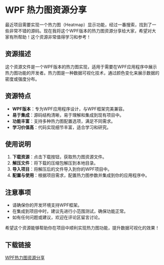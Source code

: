 # WPF 热力图资源分享

最近项目需要实现一个热力图（Heatmap）显示功能，经过一番搜索，找到了一些非常不错的源码。现在我将这个WPF版本的热力图资源分享给大家，希望对大家有所帮助！这个资源非常值得学习和参考！

## 资源描述

这个资源文件是一个WPF版本的热力图实现，适用于需要在WPF应用程序中展示热力图功能的开发者。热力图是一种数据可视化技术，通过颜色变化来展示数据的密度或强度分布。

## 资源特点

- **WPF版本**：专为WPF应用程序设计，与WPF框架完美兼容。
- **易于集成**：源码结构清晰，易于理解和集成到现有项目中。
- **功能丰富**：支持多种热力图配置选项，满足不同需求。
- **学习价值高**：代码实现细节丰富，适合学习和研究。

## 使用说明

1. **下载资源**：点击下载按钮，获取热力图资源文件。
2. **解压文件**：将下载的压缩包解压到本地目录。
3. **导入项目**：将解压后的文件导入到你的WPF项目中。
4. **配置与使用**：根据项目需求，配置热力图参数并集成到你的应用程序中。

## 注意事项

- 请确保你的开发环境支持WPF框架。
- 在集成到项目中时，建议先进行小范围测试，确保功能正常。
- 如有任何问题或建议，欢迎在评论区留言讨论。

希望这个资源能够帮助你在项目中顺利实现热力图功能，提升数据可视化的效果！

## 下载链接

[WPF热力图资源分享](https://pan.quark.cn/s/ec6a626f2b25)